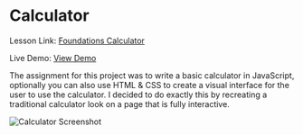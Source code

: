 # Calculator
Lesson Link: [Foundations Calculator](https://www.theodinproject.com/lessons/foundations-calculator)

Live Demo: [View Demo](https://wintersdev.github.io/odin-project/calculator/)

The assignment for this project was to write a basic calculator in JavaScript, optionally you can also use HTML & CSS to create a visual interface for the user to use the calculator. I decided to do exactly this by recreating a traditional calculator look on a page that is fully interactive.

![Calculator Screenshot](https://i.imgur.com/2rQNJ6f.png)
